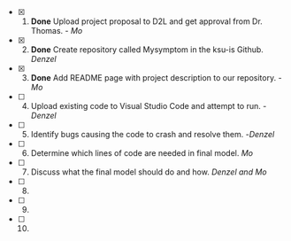 - [x] 1. **Done** Upload project proposal to D2L and get approval from Dr. Thomas. - *Mo*
- [x] 2. **Done** Create repository called Mysymptom in the ksu-is Github. *Denzel*
- [x] 3. **Done** Add README page with project description to our repository. - *Mo*
- [ ] 4. Upload existing code to Visual Studio Code and attempt to run. -*Denzel*
- [ ] 5. Identify bugs causing the code to crash and resolve them. -*Denzel*
- [ ] 6. Determine which lines of code are needed in final model. *Mo*
- [ ] 7. Discuss what the final model should do and how. *Denzel and Mo*
- [ ] 8.
- [ ] 9.
- [ ] 10.
